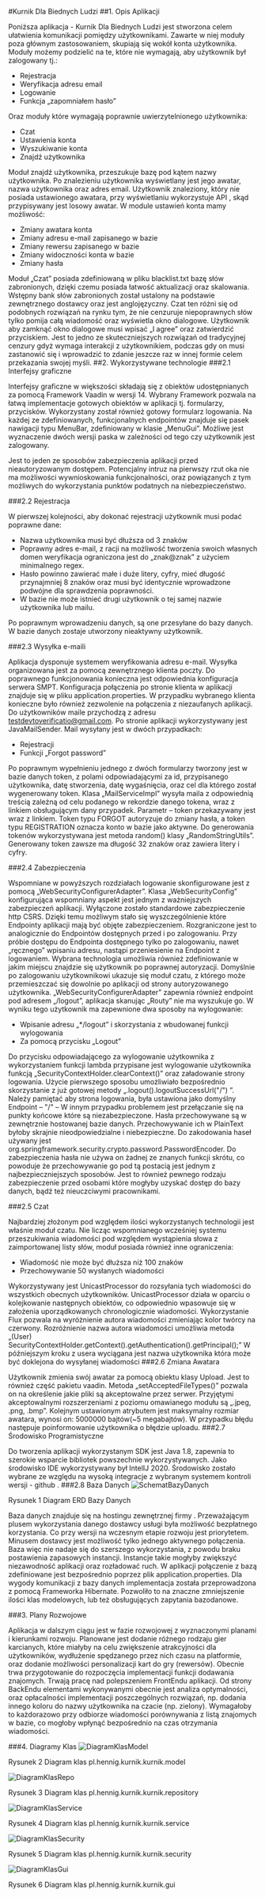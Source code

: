 #Kurnik Dla Biednych Ludzi
##1.	Opis Aplikacji

Poniższa aplikacja - Kurnik Dla Biednych Ludzi jest stworzona celem ułatwienia komunikacji pomiędzy użytkownikami. Zawarte w niej moduły poza głównym zastosowaniem, skupiają się wokół konta użytkownika.  Moduły możemy podzielić na te, które nie wymagają, aby użytkownik był zalogowany tj.:
- Rejestracja
- Weryfikacja adresu email
- Logowanie
- Funkcja „zapomniałem hasło”

Oraz moduły które wymagają poprawnie uwierzytelnionego użytkownika:
- Czat
- Ustawienia konta
- Wyszukiwanie konta
- Znajdź użytkownika

Moduł znajdź użytkownika, przeszukuje bazę pod kątem nazwy użytkownika. Po znalezieniu użytkownika wyświetlany jest jego awatar, nazwa użytkownika oraz adres email. Użytkownik  znaleziony, który nie posiada ustawionego awatara, przy wyświetlaniu wykorzystuje API , skąd przypisywany jest losowy awatar. 
W module ustawień konta mamy możliwość:
- Zmiany awatara konta
- Zmiany adresu e-mail zapisanego w bazie
- Zmiany rewersu zapisanego w bazie 
- Zmiany widoczności konta w bazie
- Zmiany hasła

Moduł „Czat” posiada zdefiniowaną w pliku blacklist.txt bazę słów zabronionych, dzięki czemu posiada łatwość aktualizacji oraz skalowania. Wstępny bank słów zabronionych został ustalony na podstawie zewnętrznego dostawcy  oraz jest anglojęzyczny. Czat ten różni się od podobnych rozwiązań na rynku tym, że nie cenzuruje niepoprawnych słów tylko pomija całą wiadomość oraz wyświetla okno dialogowe. Użytkownik aby zamknąć okno dialogowe musi wpisać „I agree” oraz zatwierdzić przyciskiem. Jest to jedno ze skuteczniejszych rozwiązań od tradycyjnej cenzury gdyż wymaga interakcji z użytkownikiem, podczas gdy on musi zastanowić się i wprowadzić to zdanie jeszcze raz w innej formie celem przekazania swojej myśli. 
##2.	Wykorzystywane technologie
###2.1	 Interfejsy graficzne

Interfejsy graficzne w większości składają się z obiektów udostępnianych za pomocą Framework Vaadin w wersji 14. Wybrany Framework pozwala na łatwą implementacje gotowych obiektów w aplikacji tj. formularzy, przycisków. Wykorzystany został również gotowy formularz logowania. Na każdej ze zdefiniowanych, funkcjonalnych endpointów znajduje się pasek nawigacji typu MenuBar, zdefiniowany w klasie „MenuGui”.  Możliwe jest wyznaczenie dwóch wersji paska w zależności od tego czy użytkownik jest zalogowany. 

Jest to jeden ze sposobów zabezpieczenia aplikacji przed nieautoryzowanym dostępem. Potencjalny intruz na pierwszy rzut oka nie ma możliwości wywnioskowania funkcjonalności, oraz powiązanych z tym możliwych do wykorzystania punktów podatnych na niebezpieczeństwo.

###2.2	Rejestracja

W pierwszej kolejności, aby dokonać rejestracji użytkownik musi podać poprawne dane:
- Nazwa użytkownika musi być dłuższa od 3 znaków
- Poprawny adres e-mail, z racji na możliwość tworzenia swoich własnych domen weryfikacja ograniczona jest do „znak@znak” z użyciem minimalnego regex. 
- Hasło powinno zawierać małe i duże litery, cyfry, mieć długość przynajmniej 8 znaków oraz musi być identycznie wprowadzone podwójne dla sprawdzenia poprawności.
- W bazie nie może istnieć drugi użytkownik o tej samej nazwie użytkownika lub mailu.

Po poprawnym wprowadzeniu danych, są one przesyłane do bazy danych. W bazie danych zostaje utworzony nieaktywny użytkownik.
 
###2.3	Wysyłka e-maili

Aplikacja dysponuje systemem weryfikowania adresu e-mail. Wysyłka organizowana jest za pomocą zewnętrznego klienta poczty.  Do poprawnego funkcjonowania konieczna jest odpowiednia konfiguracja serwera SMPT. Konfiguracja połączenia po stronie klienta w aplikacji znajduje się w pliku application.properties. W przypadku wybranego klienta konieczne było również zezwolenie na połączenia z niezaufanych aplikacji. Do użytkowników maile przychodzą z adresu testdevtoverificatio@gmail.com. Po stronie aplikacji wykorzystywany jest JavaMailSender. Mail wysyłany jest w dwóch przypadkach:
- Rejestracji
- Funkcji „Forgot password”

Po poprawnym wypełnieniu jednego z dwóch formularzy tworzony jest w bazie danych token, z polami odpowiadającymi za id, przypisanego użytkownika, datę stworzenia, datę wygaśnięcia, oraz cel dla którego został wygenerowany token. Klasa „MailServiceImpl” wysyła maila z odpowiednią treścią zależną od celu podanego w rekordzie danego tokena, wraz z linkiem obsługującym dany przypadek. Parametr – token przekazywany jest wraz z linkiem. Token typu FORGOT autoryzuje do zmiany hasła, a token typu REGISTRATION oznacza konto w bazie jako aktywne.
Do generowania tokenów wykorzystywana jest metoda random() klasy „RandomStringUtils”. Generowany token zawsze ma długość 32 znaków oraz zawiera litery i cyfry.

###2.4	Zabezpieczenia

Wspomniane w powyższych rozdziałach logowanie skonfigurowane jest z pomocą „WebSecurityConfigurerAdapter”. Klasa „WebSecurityConfig” konfigurująca wspomniany aspekt jest jednym z ważniejszych zabezpieczeń aplikacji. Wyłączone zostało standardowe zabezpieczenie http CSRS. Dzięki temu możliwym stało się wyszczególnienie które Endpointy aplikacji mają być objęte zabezpieczeniem. Rozgraniczone jest to analogicznie do Endpointów dostępnych przed i po zalogowaniu. Przy próbie dostępu do Endpointa dostępnego tylko po zalogowaniu, nawet „ręcznego” wpisaniu adresu, nastąpi przeniesienie na Endpoint z logowaniem. Wybrana technologia umożliwia również zdefiniowanie w jakim miejscu znajdzie się użytkownik po poprawnej autoryzacji. Domyślnie po zalogowaniu użytkownikowi ukazuje się moduł czatu, z którego może przemieszczać się dowolnie po aplikacji od strony autoryzowanego użytkownika. „WebSecurityConfigurerAdapter” zapewnia również endpoint pod adresem „/logout”, aplikacja skanując „Routy” nie ma wyszukuje go. W wyniku tego użytkownik ma zapewnione dwa sposoby na wylogowanie: 
- Wpisanie adresu „*/logout” i skorzystania z wbudowanej funkcji wylogowania
- Za pomocą przycisku „Logout”

Do przycisku odpowiadającego za wylogowanie użytkownika z wykorzystaniem funkcji lambda przypisane jest wylogowanie użytkownika funkcją „SecurityContextHolder.clearContext()” oraz załadowanie strony logowania. Użycie pierwszego sposobu umożliwiało bezpośrednio skorzystanie z już gotowej metody „.logout().logoutSuccessUrl("/") ”. Należy pamiętać aby strona logowania, była ustawiona jako domyślny Endpoint – "/" – W innym przypadku problemem jest przełączanie się na punkty końcowe które są niezabezpieczone. Hasła przechowywane są w zewnętrznie hostowanej bazie danych. Przechowywanie ich w PlainText byłoby skrajnie nieodpowiedzialne i niebezpieczne. Do zakodowania haseł używany jest org.springframework.security.crypto.password.PasswordEncoder. Do zabezpieczenia hasła nie używa on żadnej ze znanych funkcji skrótu, co powoduje że przechowywanie go pod tą postacią jest jednym z najbezpieczniejszych sposobów. Jest to również pewnego rodzaju zabezpieczenie przed osobami które mogłyby uzyskać dostęp do bazy danych, bądź też nieuczciwymi pracownikami.
 
###2.5	 Czat 

Najbardziej złożonym pod względem ilości wykorzystanych technologii jest właśnie moduł czatu. Nie licząc wspomnianego wcześniej systemu przeszukiwania wiadomości pod względem wystąpienia słowa z zaimportowanej listy słów, moduł posiada również inne ograniczenia:
- Wiadomość nie może być dłuższa niż 100 znaków
- Przechowywanie 50 wysłanych wiadomości

Wykorzystywany jest UnicastProcessor do rozsyłania tych wiadomości do wszystkich obecnych użytkowników. UnicastProcessor działa w oparciu o kolejkowanie następnych obiektów, co odpowiednio wpasowuje się w założenia uporządkowanych chronologicznie wiadomości. Wykorzystanie Flux pozwala na wyróżnienie autora wiadomości zmieniając kolor twórcy na czerwony. Rozróżnienie nazwa autora wiadomości umożliwia metoda „(User) SecurityContextHolder.getContext().getAuthentication().getPrincipal();” W późniejszym kroku z usera wyciągana jest nazwa użytkownika która może być doklejona do wysyłanej wiadomości
###2.6	 Zmiana Awatara

Użytkownik zmienia swój awatar za pomocą obiektu klasy Upload. Jest to również część pakietu vaadin. Metoda „setAcceptedFileTypes()” pozwala on na określenie jakie pliki są akceptowalne przez serwer. Przyjętymi akceptowalnymi rozszerzeniami z poziomu omawianego modułu są „.jpeg, .png, .bmp”. Kolejnym ustawionym atrybutem jest maksymalny rozmiar awatara, wynosi on: 5000000 bajtów(~5 megabajtów). W przypadku błędu następuje poinformowanie użytkownika o błędzie uploadu.
###2.7	 Środowisko Programistyczne

Do tworzenia aplikacji wykorzystanym SDK jest Java 1.8, zapewnia to szerokie wsparcie bibliotek powszechnie wykorzystywanych. Jako środowisko IDE wykorzystywany był IntelIJ 2020. Środowisko zostało wybrane ze względu na wysoką integracje z wybranym systemem kontroli wersji - github .
###2.8	Baza Danych 
 ![SchematBazyDanych](DocsImage/schematBD.png)
 
 Rysunek 1 Diagram ERD Bazy Danych
 
 Baza danych znajduje się na hostingu zewnętrznej firmy . Przeważającym plusem wykorzystania danego dostawcy usługi była możliwość bezpłatnego korzystania. Co przy wersji na wczesnym etapie rozwoju jest priorytetem. Minusem dostawcy jest możliwość tylko jednego aktywnego połączenia. Baza więc nie nadaje się do szerszego wykorzystania, z powodu braku postawienia zapasowych instancji. Instancje takie mogłyby zwiększyć niezawodność aplikacji oraz rozładować ruch. W aplikacji połączenie z bazą zdefiniowane jest bezpośrednio poprzez plik application.properties. Dla wygody komunikacji z bazy danych implementacja została przeprowadzona z pomocą Frameworka Hibernate. Pozwoliło to na znaczne zmniejszenie ilości klas modelowych, lub też obsługujących zapytania bazodanowe.
 
###3.	Plany Rozwojowe

Aplikacja w dalszym ciągu jest w fazie rozwojowej z wyznaczonymi planami i kierunkami rozwoju. Planowane jest dodanie różnego rodzaju gier karcianych, które miałyby na celu zwiększenie atrakcyjności dla użytkowników, wydłużenie spędzanego przez nich czasu na platformie, oraz dodanie możliwości personalizacji kart do gry (rewersów). Obecnie trwa przygotowanie do rozpoczęcia implementacji funkcji dodawania znajomych. Trwają pracę nad polepszeniem FrontEndu aplikacji. Od strony BackEndu elementami wykonywanymi obecnie jest analiza optymalności, oraz opłacalności implementacji poszczególnych rozwiązań, np. dodania innego koloru do nazwy użytkownika na czacie (np. zielony). Wymagałoby to każdorazowo przy odbiorze wiadomości porównywania z listą znajomych w bazie, co mogłoby wpłynąć bezpośrednio na czas otrzymania wiadomości.

###4.   Diagramy Klas
 ![DiagramKlasModel](DocsImage/model.png)
 
 Rysunek 2 Diagram klas pl.hennig.kurnik.kurnik.model

 ![DiagramKlasRepo](DocsImage/repo.png)
 
 Rysunek 3 Diagram klas pl.hennig.kurnik.kurnik.repository
 
 ![DiagramKlasService](DocsImage/service.png)
  
 Rysunek 4 Diagram klas pl.hennig.kurnik.kurnik.service
 
 ![DiagramKlasSecurity](DocsImage/security.png)
   
 Rysunek 5 Diagram klas pl.hennig.kurnik.kurnik.security
 
  ![DiagramKlasGui](DocsImage/gui.png)
    
  Rysunek 6 Diagram klas pl.hennig.kurnik.kurnik.gui